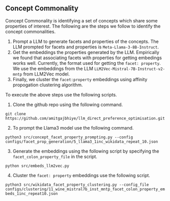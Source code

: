 ## Concept Commonality

Concept Commonality is identifying a set of concepts which share some properties of interest. The following are the steps we follow to identify the concept commonalities.

1) Prompt a LLM to generate facets and properties of the concepts. The LLM prompted for facets and properties is `Meta-Llama-3-8B-Instruct`.
2) Get the embeddings the properties generated by the LLM. Empirically we found that associating facets with properties for getting embedings works well. Currently, the format used for getting the `facet: property`. We use the embeddings from the LLM `LLM2Vec-Mistral-7B-Instruct-v2-mntp` from LLM2Vec model.
3) Finally, we cluster the `facet:property` embeddings using affinity propogation clustering algorithm.

To execute the above steps use the following scripts.

1) Clone the github repo using the following command.

`git clone https://github.com/amitgajbhiye/llm_direct_preference_optimisation.git`


2) To prompt the Llama3 model use the following command.

`python3 src/concept_facet_property_prompting.py --config configs/facet_prop_generation/5_llama3_1inc_wikidata_repeat_10.json`

3) Generate the embeddings using the following script by specifying the `facet_colon_property_file` in the script.

`python src/embeds_llm2vec.py`

4) Cluster the `facet: property` embeddings use the following script.

`python3 src/wikidata_facet_property_clustering.py --config_file  configs/clustering/11_wine_mistral7b_inst_mntp_facet_colon_property_embeds_1inc_repeat10.json`

